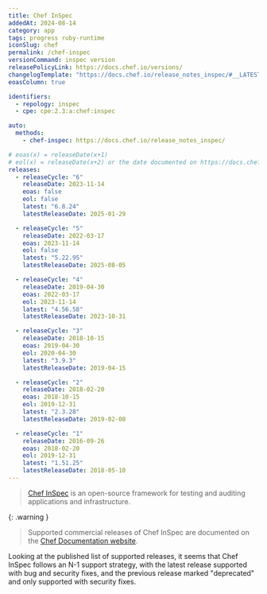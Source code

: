 ```yaml
---
title: Chef InSpec
addedAt: 2024-08-14
category: app
tags: progress ruby-runtime
iconSlug: chef
permalink: /chef-inspec
versionCommand: inspec version
releasePolicyLink: https://docs.chef.io/versions/
changelogTemplate: "https://docs.chef.io/release_notes_inspec/#__LATEST__"
eoasColumn: true

identifiers:
  - repology: inspec
  - cpe: cpe:2.3:a:chef:inspec

auto:
  methods:
    - chef-inspec: https://docs.chef.io/release_notes_inspec/

# eoas(x) = releaseDate(x+1)
# eol(x) = releaseDate(x+2) or the date documented on https://docs.chef.io/versions/
releases:
  - releaseCycle: "6"
    releaseDate: 2023-11-14
    eoas: false
    eol: false
    latest: "6.8.24"
    latestReleaseDate: 2025-01-29

  - releaseCycle: "5"
    releaseDate: 2022-03-17
    eoas: 2023-11-14
    eol: false
    latest: "5.22.95"
    latestReleaseDate: 2025-08-05

  - releaseCycle: "4"
    releaseDate: 2019-04-30
    eoas: 2022-03-17
    eol: 2023-11-14
    latest: "4.56.58"
    latestReleaseDate: 2023-10-31

  - releaseCycle: "3"
    releaseDate: 2018-10-15
    eoas: 2019-04-30
    eol: 2020-04-30
    latest: "3.9.3"
    latestReleaseDate: 2019-04-15

  - releaseCycle: "2"
    releaseDate: 2018-02-20
    eoas: 2018-10-15
    eol: 2019-12-31
    latest: "2.3.28"
    latestReleaseDate: 2019-02-08

  - releaseCycle: "1"
    releaseDate: 2016-09-26
    eoas: 2018-02-20
    eol: 2019-12-31
    latest: "1.51.25"
    latestReleaseDate: 2018-05-10
---
```


> [Chef InSpec](https://docs.chef.io/inspec/) is an open-source framework for
> testing and auditing applications and infrastructure.

{: .warning }

> Supported commercial releases of Chef InSpec are documented on the [Chef Documentation website](https://docs.chef.io/versions/#supported-commercial-distributions).

Looking at the published list of supported releases, it seems that Chef InSpec follows an N-1 support strategy, with the
latest release supported with bug and security fixes, and the previous release marked "deprecated"
and only supported with security fixes.
